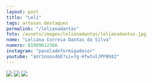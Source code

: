 ```yaml
---
layout: post
title: "Leli"
tags: artesas destaques
permalink: "/lelianadantas"
foto: /assets/images/lelianadantas/lelianadantas.jpg
nome: "Leliana Correia Dantas da Silva"
numero: 81999612366
instagram: "paneladeformigadecor"
youtube: "aVr1nnos4bE?si=7g-HfwtulJPP8h82"
---
```


<div class="mostruario">
  <img src="{{ site.url }}/assets/images/lelianadantas/lelianadantas1.jpg" />
  <img src="{{ site.url }}/assets/images/lelianadantas/lelianadantas2.jpg" />
  <img src="{{ site.url }}/assets/images/lelianadantas/lelianadantas3.jpg" />
</div>
  
